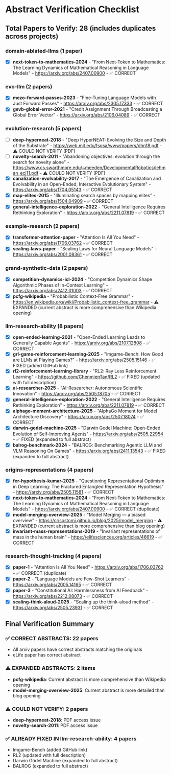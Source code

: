 # Abstract Verification Checklist

## Total Papers to Verify: 28 (includes duplicates across projects)

### domain-ablated-llms (1 paper)
- [x] **next-token-to-mathematics-2024** - "From Next-Token to Mathematics: The Learning Dynamics of Mathematical Reasoning in Language Models" - https://arxiv.org/abs/2407.00900 - ✅ CORRECT

### evo-llm (2 papers)
- [x] **mezo-forward-passes-2023** - "Fine-Tuning Language Models with Just Forward Passes" - https://arxiv.org/abs/2305.17333 - ✅ CORRECT
- [x] **gevb-global-error-2021** - "Credit Assignment Through Broadcasting a Global Error Vector" - https://arxiv.org/abs/2106.04089 - ✅ CORRECT

### evolution-research (5 papers)
- [ ] **deep-hyperneat-2018** - "Deep HyperNEAT: Evolving the Size and Depth of the Substrate" - https://web.mit.edu/fsosa/www/papers/dhn18.pdf - ⚠️ COULD NOT VERIFY (PDF)
- [ ] **novelty-search-2011** - "Abandoning objectives: evolution through the search for novelty alone" - https://www.cs.swarthmore.edu/~meeden/DevelopmentalRobotics/lehman_ecj11.pdf - ⚠️ COULD NOT VERIFY (PDF)
- [x] **canalization-evolvability-2017** - "The Emergence of Canalization and Evolvability in an Open-Ended, Interactive Evolutionary System" - https://arxiv.org/abs/1704.05143 - ✅ CORRECT
- [x] **map-elites-2015** - "Illuminating search spaces by mapping elites" - https://arxiv.org/abs/1504.04909 - ✅ CORRECT
- [x] **general-intelligence-exploration-2022** - "General Intelligence Requires Rethinking Exploration" - https://arxiv.org/abs/2211.07819 - ✅ CORRECT

### example-research (2 papers)
- [x] **transformer-attention-paper** - "Attention Is All You Need" - https://arxiv.org/abs/1706.03762 - ✅ CORRECT
- [x] **scaling-laws-paper** - "Scaling Laws for Neural Language Models" - https://arxiv.org/abs/2001.08361 - ✅ CORRECT

### grand-synthetic-data (2 papers)
- [x] **competition-dynamics-icl-2024** - "Competition Dynamics Shape Algorithmic Phases of In-Context Learning" - https://arxiv.org/abs/2412.01003 - ✅ CORRECT
- [x] **pcfg-wikipedia** - "Probabilistic Context-Free Grammar" - https://en.wikipedia.org/wiki/Probabilistic_context-free_grammar - ⚠️ EXPANDED (current abstract is more comprehensive than Wikipedia opening)

### llm-research-ability (8 papers)
- [x] **open-ended-learning-2021** - "Open-Ended Learning Leads to Generally Capable Agents" - https://arxiv.org/abs/2107.12808 - ✅ CORRECT
- [x] **grl-game-reinforcement-learning-2025** - "lmgame-Bench: How Good are LLMs at Playing Games?" - https://arxiv.org/abs/2505.15146 - ✅ FIXED (added GitHub link)
- [x] **rl2-reinforcement-learning-library** - "RL2: Ray Less Reinforcement Learning" - https://github.com/ChenmienTan/RL2 - ✅ FIXED (updated with full description)
- [x] **ai-researcher-2025** - "AI-Researcher: Autonomous Scientific Innovation" - https://arxiv.org/abs/2505.18705 - ✅ CORRECT
- [x] **general-intelligence-exploration-2022** - "General Intelligence Requires Rethinking Exploration" - https://arxiv.org/abs/2211.07819 - ✅ CORRECT
- [x] **alphago-moment-architecture-2025** - "AlphaGo Moment for Model Architecture Discovery" - https://arxiv.org/abs/2507.18074 - ✅ CORRECT
- [x] **darwin-godel-machine-2025** - "Darwin Godel Machine: Open-Ended Evolution of Self-Improving Agents" - https://arxiv.org/abs/2505.22954 - ✅ FIXED (expanded to full abstract)
- [x] **balrog-benchmark-2024** - "BALROG: Benchmarking Agentic LLM and VLM Reasoning On Games" - https://arxiv.org/abs/2411.13543 - ✅ FIXED (expanded to full abstract)

### origins-representations (4 papers)
- [x] **fer-hypothesis-kumar-2025** - "Questioning Representational Optimism in Deep Learning: The Fractured Entangled Representation Hypothesis" - https://arxiv.org/abs/2505.11581 - ✅ CORRECT
- [x] **next-token-to-mathematics-2024** - "From Next-Token to Mathematics: The Learning Dynamics of Mathematical Reasoning in Language Models" - https://arxiv.org/abs/2407.00900 - ✅ CORRECT (duplicate)
- [x] **model-merging-overview-2025** - "Model Merging — a biased overview" - https://crisostomi.github.io/blog/2025/model_merging - ⚠️ EXPANDED (current abstract is more comprehensive than blog opening)
- [x] **invariant-mass-representations-2019** - "Invariant representations of mass in the human brain" - https://elifesciences.org/articles/46619 - ✅ CORRECT

### research-thought-tracking (4 papers)
- [x] **paper-1** - "Attention Is All You Need" - https://arxiv.org/abs/1706.03762 - ✅ CORRECT (duplicate)
- [x] **paper-2** - "Language Models are Few-Shot Learners" - https://arxiv.org/abs/2005.14165 - ✅ CORRECT
- [x] **paper-3** - "Constitutional AI: Harmlessness from AI Feedback" - https://arxiv.org/abs/2212.08073 - ✅ CORRECT
- [x] **scaling-think-aloud-2025** - "Scaling up the think-aloud method" - https://arxiv.org/abs/2505.23931 - ✅ CORRECT

## Final Verification Summary

### ✅ CORRECT ABSTRACTS: 22 papers
- All arxiv papers have correct abstracts matching the originals
- eLife paper has correct abstract

### ⚠️ EXPANDED ABSTRACTS: 2 items
- **pcfg-wikipedia**: Current abstract is more comprehensive than Wikipedia opening
- **model-merging-overview-2025**: Current abstract is more detailed than blog opening

### ⚠️ COULD NOT VERIFY: 2 papers
- **deep-hyperneat-2018**: PDF access issue
- **novelty-search-2011**: PDF access issue

### ✅ ALREADY FIXED IN llm-research-ability: 4 papers
- lmgame-Bench (added GitHub link)
- RL2 (updated with full description)
- Darwin Gödel Machine (expanded to full abstract)
- BALROG (expanded to full abstract)